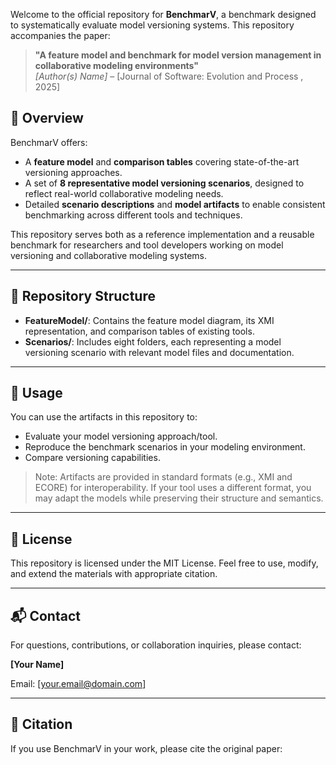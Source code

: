 
Welcome to the official repository for **BenchmarV**, a benchmark designed to systematically evaluate model versioning systems. This repository accompanies the paper:

> **"A feature model and benchmark for model version management in collaborative modeling environments"**  
> *[Author(s) Name]* – [Journal of Software: Evolution and Process , 2025]

## 📌 Overview

BenchmarV offers:
- A **feature model** and **comparison tables** covering state-of-the-art versioning approaches.
- A set of **8 representative model versioning scenarios**, designed to reflect real-world collaborative modeling needs.
- Detailed **scenario descriptions** and **model artifacts** to enable consistent benchmarking across different tools and techniques.

This repository serves both as a reference implementation and a reusable benchmark for researchers and tool developers working on model versioning and collaborative modeling systems.

---

## 🧩 Repository Structure







- **FeatureModel/**: Contains the feature model diagram, its XMI representation, and comparison tables of existing tools.
- **Scenarios/**: Includes eight folders, each representing a model versioning scenario with relevant model files and documentation.

---

## 📘 Usage

You can use the artifacts in this repository to:
- Evaluate your model versioning approach/tool.
- Reproduce the benchmark scenarios in your modeling environment.
- Compare versioning capabilities.

> Note: Artifacts are provided in standard formats (e.g., XMI and ECORE) for interoperability. If your tool uses a different format, you may adapt the models while preserving their structure and semantics.

---

## 📄 License

This repository is licensed under the MIT License. Feel free to use, modify, and extend the materials with appropriate citation.

---

## 📬 Contact

For questions, contributions, or collaboration inquiries, please contact:

**[Your Name]**  

Email: [your.email@domain.com]

---

## 🔗 Citation

If you use BenchmarV in your work, please cite the original paper:


